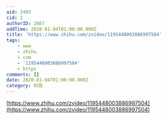 ```yaml
---
aid: 2403
cid: 2
authorID: 2867
addTime: 2020-01-04T01:00:00.000Z
title: 'https://www.zhihu.com/zvideo/1195448003886997504'
tags:
    - www
    - zhihu
    - com
    - '1195448003886997504'
    - https
comments: []
date: 2020-01-04T01:00:00.000Z
category: 时政
---
```


[https://www.zhihu.com/zvideo/1195448003886997504](https://www.zhihu.com/zvideo/1195448003886997504)
